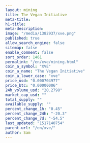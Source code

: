 ```yaml
---
layout: mining
title: The Vegan Initiative
meta-title: 
h1-title: 
meta-description: 
image: "/media/1382937/xve.png"
published: true
allow_search_engine: false
sitemap: false
enable_comment: false
sort_order: 1461
permalink: "/en/xve/mining.html"
coin_a_symbol: "XVE"
coin_a_name: "The Vegan Initiative"
coin_a_lower_case: "xve"
price_usd: "0.000704977"
price_btc: "0.00000006"
24h_volume_usd: "20.2798"
market_cap_usd: ""
total_supply: ""
available_supply: ""
percent_change_1h: "0.45"
percent_change_24h: "-20.3"
percent_change_7d: "-54.5"
last_updated: "1517140754"
parent-url: "/en/xve/"
author: Sam
---
```


